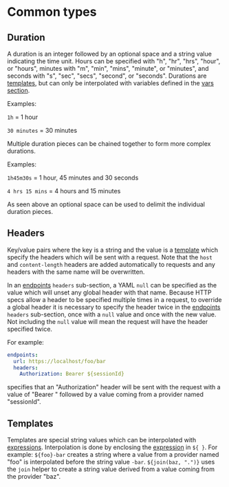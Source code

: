 # Common types
## Duration
A duration is an integer followed by an optional space and a string value indicating the time unit. Hours can be specified with "h", "hr", "hrs", "hour", or "hours", minutes with "m", "min", "mins", "minute", or "minutes", and seconds with "s", "sec", "secs", "second", or "seconds". Durations are [templates](#templates), but can only be interpolated with variables defined in the [vars section](./vars-section.md).

Examples:

`1h` = 1 hour

`30 minutes` = 30 minutes

Multiple duration pieces can be chained together to form more complex durations.

Examples:

`1h45m30s` = 1 hour, 45 minutes and 30 seconds

`4 hrs 15 mins` = 4 hours and 15 minutes

As seen above an optional space can be used to delimit the individual duration pieces.

## Headers
Key/value pairs where the key is a string and the value is a [template](#templates) which specify the headers which will be sent with a request. Note that the `host` and `content-length` headers are added automatically to requests and any headers with the same name will be overwritten.

In an [endpoints](./endpoints-section.md) `headers` sub-section, a YAML `null` can be specified as the value which will unset any global header with that name. Because HTTP specs allow a header to be specified multiple times in a request, to override a global header it is necessary to specify the header twice in the [endpoints](./endpoints-section.md) `headers` sub-section, once with a `null` value and once with the new value. Not including the `null` value will mean the request will have the header specified twice.

For example:

```yaml
endpoints:
  url: https://localhost/foo/bar
  headers:
    Authorization: Bearer ${sessionId}
```
specifies that an "Authorization" header will be sent with the request with a value of "Bearer " followed by a value coming from a provider named "sessionId".

## Templates
Templates are special string values which can be interpolated with [expressions](./common-types/expressions.md). Interpolation is done by enclosing the [expression](./common-types/expressions.md) in `${ }`. For example: `${foo}-bar` creates a string where a value from a provider named "foo" is interpolated before the string value `-bar`. `${join(baz, ".")}` uses the `join` helper to create a string value derived from a value coming from the provider "baz".
